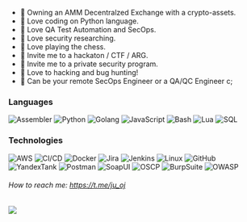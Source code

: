 - 👾 Owning an AMM Decentralzed Exchange with a crypto-assets.
- 👾 Love coding on Python language.
- 👾 Love QA Test Automation and SecOps.
- 👾 Love security researching. 
- 👾 Love playing the chess.
- 👾 Invite me to a hackaton / CTF / ARG.
- 👾 Invite me to a private security program.
- 👾 Love to hacking and bug hunting!
- 👾 Can be your remote SecOps Engineer or a QA/QC Engineer c;


### Languages

![Assembler](https://img.shields.io/badge/-Assembler-000?&logo=Assembler)
![Python](https://img.shields.io/badge/-Python-000?&logo=Python)
![Golang](https://img.shields.io/badge/-Go-000?&logo=Go)
![JavaScript](https://img.shields.io/badge/-JavaScript-000?&logo=JavaScript)
![Bash](https://img.shields.io/badge/-Bash-000?&logo=Bash)
![Lua](https://img.shields.io/badge/-Lua-000?&logo=Lua)
![SQL](https://img.shields.io/badge/-MySQL-000?&logo=MySQL)

### Technologies

![AWS](https://img.shields.io/badge/-AWS-000?&logo=Amazon-AWS&logoColor=fff)
![CI/CD](https://img.shields.io/badge/-CI%2FCD-000?&logo=CircleCI&logoColor=fff)
![Docker](https://img.shields.io/badge/-Docker-000?&logo=Docker)
![Jira](https://img.shields.io/badge/-Jira-000?&logo=Jira-Software&logoColor=0052CC)
![Jenkins](https://img.shields.io/badge/-Jenkins-000?&logo=Jenkins)
![Linux](https://img.shields.io/badge/-Linux-000?&logo=Linux&logoColor=FCC624)
![GitHub](https://img.shields.io/badge/-GitHub-000?&logo=GitHub)
![YandexTank](https://img.shields.io/badge/-YandexTank-000?&logo=YandexTank)
![Postman](https://img.shields.io/badge/-Postman-000?&logo=Postman&logoColor=FCC624)
![SoapUI](https://img.shields.io/badge/-SoapUI-000?&logo=SoapUI&logoColor=FCC624)
![OSCP](https://img.shields.io/badge/-OSCP-000)
![BurpSuite](https://img.shields.io/badge/-BurpSuite-000)
![OWASP](https://img.shields.io/badge/OWASP--000)

###### How to reach me: https://t.me/ju_oj

<img src="https://www.immuniweb.com/images/owasp-top-10.jpg">
